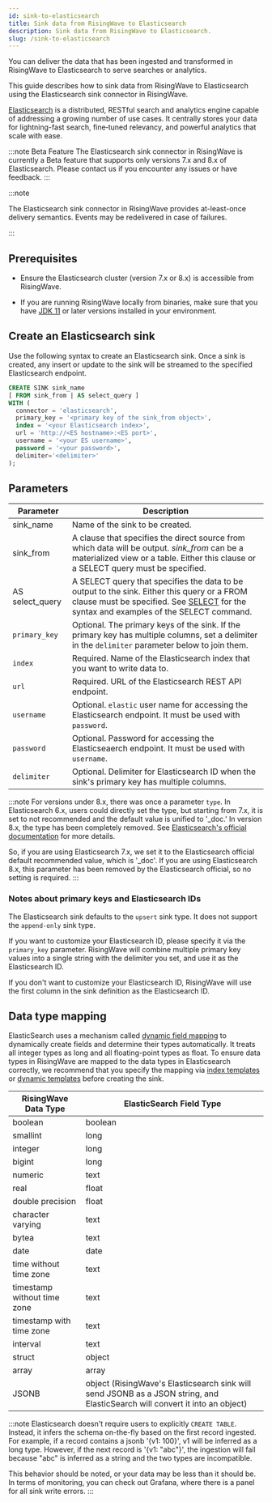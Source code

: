 ```yaml
---
id: sink-to-elasticsearch
title: Sink data from RisingWave to Elasticsearch
description: Sink data from RisingWave to Elasticsearch.
slug: /sink-to-elasticsearch 
---
```

You can deliver the data that has been ingested and transformed in RisingWave to Elasticsearch to serve searches or analytics.

This guide describes how to sink data from RisingWave to Elasticsearch using the Elasticsearch sink connector in RisingWave.

[Elasticsearch](https://www.elastic.co/elasticsearch/) is a distributed, RESTful search and analytics engine capable of addressing a growing number of use cases. It centrally stores your data for lightning-fast search, fine‑tuned relevancy, and powerful analytics that scale with ease.

:::note Beta Feature
The Elasticsearch sink connector in RisingWave is currently a Beta feature that supports only versions 7.x and 8.x of Elasticsearch. Please contact us if you encounter any issues or have feedback.
:::

:::note

The Elasticsearch sink connector in RisingWave provides at-least-once delivery semantics. Events may be redelivered in case of failures.

:::

## Prerequisites

- Ensure the Elasticsearch cluster (version 7.x or 8.x) is accessible from RisingWave.

- If you are running RisingWave locally from binaries, make sure that you have [JDK 11](https://openjdk.org/projects/jdk/11/) or later versions installed in your environment.

## Create an Elasticsearch sink

Use the following syntax to create an Elasticsearch sink. Once a sink is created, any insert or update to the sink will be streamed to the specified Elasticsearch endpoint.

```sql
CREATE SINK sink_name
[ FROM sink_from | AS select_query ]
WITH (
  connector = 'elasticsearch',
  primary_key = '<primary key of the sink_from object>',
  index = '<your Elasticsearch index>',
  url = 'http://<ES hostname>:<ES port>',
  username = '<your ES username>', 
  password = '<your password>',
  delimiter='<delimiter>'
);
```

## Parameters

| Parameter       | Description |
| --------------- | ----------- |
|sink_name| Name of the sink to be created.|
|sink_from| A clause that specifies the direct source from which data will be output. *sink_from* can be a materialized view or a table. Either this clause or a SELECT query must be specified.|
|AS select_query| A SELECT query that specifies the data to be output to the sink. Either this query or a FROM clause must be specified. See [SELECT](/sql/commands/sql-select.md) for the syntax and examples of the SELECT command.|
|`primary_key` |Optional. The primary keys of the sink. If the primary key has multiple columns, set a delimiter in the `delimiter` parameter below to join them. |
| `index`         |Required. Name of the Elasticsearch index that you want to write data to. |
| `url`          | Required. URL of the Elasticsearch REST API endpoint.|
| `username`        | Optional. `elastic` user name for accessing the Elasticsearch endpoint. It must be used with `password`.|
| `password`       | Optional. Password for accessing the Elasticseaerch endpoint. It must be used with `username`.|
|`delimiter` | Optional. Delimiter for Elasticsearch ID when the sink's primary key has multiple columns.|

:::note
For versions under 8.x, there was once a parameter `type`. In Elasticsearch 6.x, users could directly set the type, but starting from 7.x, it is set to not recommended and the default value is unified to '_doc.' In version 8.x, the type has been completely removed. See [Elasticsearch's official documentation](https://www.elastic.co/guide/en/elasticsearch/reference/7.17/removal-of-types.html) for more details.

So, if you are using Elasticsearch 7.x, we set it to the Elasticsearch official default recommended value, which is '_doc'. If you are using Elasticsearch 8.x, this parameter has been removed by the Elasticsearch official, so no setting is required.
:::

### Notes about primary keys and Elasticsearch IDs

The Elasticsearch sink defaults to the `upsert` sink type. It does not support the `append-only` sink type.

If you want to customize your Elasticsearch ID, please specify it via the `primary_key` parameter. RisingWave will combine multiple primary key values into a single string with the delimiter you set, and use it as the Elasticsearch ID.

If you don't want to customize your Elasticsearch ID, RisingWave will use the first column in the sink definition as the Elasticsearch ID.

## Data type mapping

ElasticSearch uses a mechanism called [dynamic field mapping](https://www.elastic.co/guide/en/elasticsearch/reference/current/dynamic-field-mapping.html) to dynamically create fields and determine their types automatically. It treats all integer types as long and all floating-point types as float. To ensure data types in RisingWave are mapped to the data types in Elasticsearch correctly, we recommend that you specify the mapping via [index templates](https://www.elastic.co/guide/en/elasticsearch/reference/current/index-templates.html) or [dynamic templates](https://www.elastic.co/guide/en/elasticsearch/reference/current/dynamic-templates.html) before creating the sink.

|RisingWave Data Type| ElasticSearch Field Type|
|--------|--------|
|boolean |boolean|
|smallint |long|
|integer |long|
|bigint |long|
|numeric |text|
|real |float|
|double precision |float|
|character varying |text|
|bytea |text|
|date |date|
|time without time zone |text|
|timestamp without time zone | text|
|timestamp with time zone |text|
|interval |text|
|struct |object|
|array |array|
|JSONB|object (RisingWave's Elasticsearch sink will send JSONB as a JSON string, and ElasticSearch will convert it into an object)|

:::note
Elasticsearch doesn't require users to explicitly `CREATE TABLE`. Instead, it infers the schema on-the-fly based on the first record ingested. For example, if a record contains a jsonb '{v1: 100}', v1 will be inferred as a long type. However, if the next record is '{v1: "abc"}', the ingestion will fail because "abc" is inferred as a string and the two types are incompatible.

This behavior should be noted, or your data may be less than it should be. In terms of monitoring, you can check out Grafana, where there is a panel for all sink write errors.
:::
